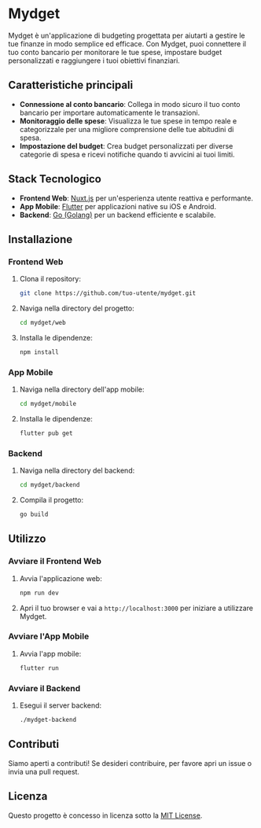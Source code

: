 # Mydget

Mydget è un'applicazione di budgeting progettata per aiutarti a gestire le tue finanze in modo semplice ed efficace. Con Mydget, puoi connettere il tuo conto bancario per monitorare le tue spese, impostare budget personalizzati e raggiungere i tuoi obiettivi finanziari.

## Caratteristiche principali

- **Connessione al conto bancario**: Collega in modo sicuro il tuo conto bancario per importare automaticamente le transazioni.
- **Monitoraggio delle spese**: Visualizza le tue spese in tempo reale e categorizzale per una migliore comprensione delle tue abitudini di spesa.
- **Impostazione del budget**: Crea budget personalizzati per diverse categorie di spesa e ricevi notifiche quando ti avvicini ai tuoi limiti.

## Stack Tecnologico

- **Frontend Web**: [Nuxt.js](https://nuxtjs.org/) per un'esperienza utente reattiva e performante.
- **App Mobile**: [Flutter](https://flutter.dev/) per applicazioni native su iOS e Android.
- **Backend**: [Go (Golang)](https://golang.org/) per un backend efficiente e scalabile.

## Installazione

### Frontend Web

1. Clona il repository:
   ```bash
   git clone https://github.com/tuo-utente/mydget.git
   ```
2. Naviga nella directory del progetto:
   ```bash
   cd mydget/web
   ```
3. Installa le dipendenze:
   ```bash
   npm install
   ```

### App Mobile

1. Naviga nella directory dell'app mobile:
   ```bash
   cd mydget/mobile
   ```
2. Installa le dipendenze:
   ```bash
   flutter pub get
   ```

### Backend

1. Naviga nella directory del backend:
   ```bash
   cd mydget/backend
   ```
2. Compila il progetto:
   ```bash
   go build
   ```

## Utilizzo

### Avviare il Frontend Web

1. Avvia l'applicazione web:
   ```bash
   npm run dev
   ```
2. Apri il tuo browser e vai a `http://localhost:3000` per iniziare a utilizzare Mydget.

### Avviare l'App Mobile

1. Avvia l'app mobile:
   ```bash
   flutter run
   ```

### Avviare il Backend

1. Esegui il server backend:
   ```bash
   ./mydget-backend
   ```

## Contributi

Siamo aperti a contributi! Se desideri contribuire, per favore apri un issue o invia una pull request.

## Licenza

Questo progetto è concesso in licenza sotto la [MIT License](LICENSE).

